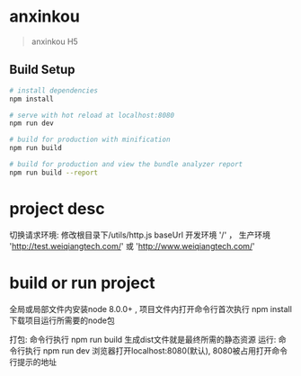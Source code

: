 # anxinkou

> anxinkou H5

## Build Setup

``` bash
# install dependencies
npm install

# serve with hot reload at localhost:8080
npm run dev

# build for production with minification
npm run build

# build for production and view the bundle analyzer report
npm run build --report
```

# project desc

切换请求环境: 修改根目录下/utils/http.js  baseUrl  开发环境 '/' ， 生产环境 'http://test.weiqiangtech.com/' 或 'http://www.weiqiangtech.com/'

# build or run project

全局或局部文件内安装node 8.0.0+ , 项目文件内打开命令行首次执行 npm install 下载项目运行所需要的node包

打包: 命令行执行 npm run build 生成dist文件就是最终所需的静态资源
运行: 命令行执行 npm run dev 浏览器打开localhost:8080(默认), 8080被占用打开命令行提示的地址
